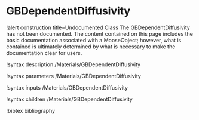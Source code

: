 <!-- MOOSE Documentation Stub: Remove this when content is added. -->

# GBDependentDiffusivity

!alert construction title=Undocumented Class
The GBDependentDiffusivity has not been documented. The content contained on this page
includes the basic documentation associated with a MooseObject; however, what is contained is
ultimately determined by what is necessary to make the documentation clear for users.

!syntax description /Materials/GBDependentDiffusivity

!syntax parameters /Materials/GBDependentDiffusivity

!syntax inputs /Materials/GBDependentDiffusivity

!syntax children /Materials/GBDependentDiffusivity

!bibtex bibliography
